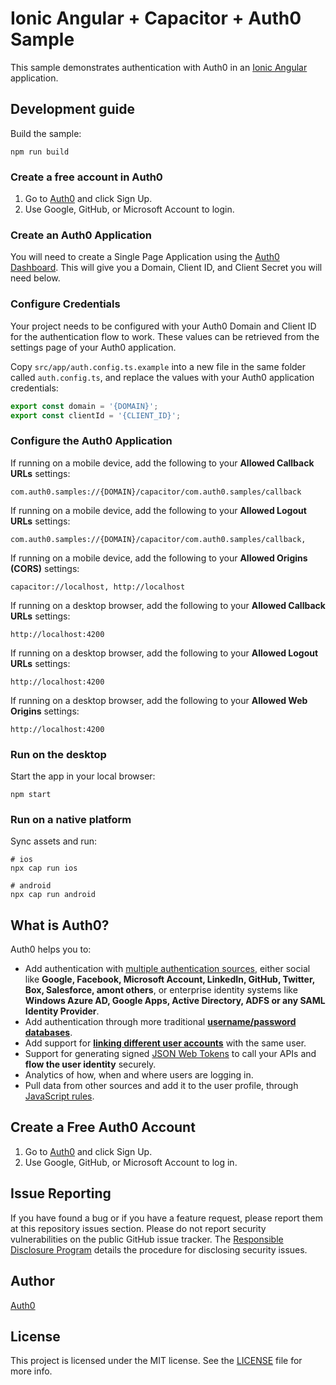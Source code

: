 # Ionic Angular + Capacitor + Auth0 Sample

This sample demonstrates authentication with Auth0 in an [Ionic Angular](https://ionicframework.com/docs/angular/overview) application.

## Development guide

Build the sample:

```
npm run build
```

### Create a free account in Auth0

1. Go to [Auth0](https://auth0.com) and click Sign Up.
2. Use Google, GitHub, or Microsoft Account to login.

### Create an Auth0 Application

You will need to create a Single Page Application using the [Auth0 Dashboard](https://manage.auth0.com). This will give you a Domain, Client ID, and Client Secret you will need below.

### Configure Credentials

Your project needs to be configured with your Auth0 Domain and Client ID for the authentication flow to work. These values can be retrieved from the settings page of your Auth0 application.

Copy `src/app/auth.config.ts.example` into a new file in the same folder called `auth.config.ts`, and replace the values with your Auth0 application credentials:

```js
export const domain = '{DOMAIN}';
export const clientId = '{CLIENT_ID}';
```

### Configure the Auth0 Application

If running on a mobile device, add the following to your **Allowed Callback URLs** settings:

```text
com.auth0.samples://{DOMAIN}/capacitor/com.auth0.samples/callback
```

If running on a mobile device, add the following to your **Allowed Logout URLs** settings:

```text
com.auth0.samples://{DOMAIN}/capacitor/com.auth0.samples/callback, 
```

If running on a mobile device, add the following to your **Allowed Origins (CORS)** settings:

```
capacitor://localhost, http://localhost
```

If running on a desktop browser, add the following to your **Allowed Callback URLs** settings:

```
http://localhost:4200
```

If running on a desktop browser, add the following to your **Allowed Logout URLs** settings:

```
http://localhost:4200
```

If running on a desktop browser, add the following to your **Allowed Web Origins** settings:

```
http://localhost:4200
```

### Run on the desktop

Start the app in your local browser:

```
npm start
```

### Run on a native platform

Sync assets and run:

```
# ios
npx cap run ios

# android
npx cap run android
```

## What is Auth0?

Auth0 helps you to:

- Add authentication with [multiple authentication sources](https://docs.auth0.com/identityproviders), either social like **Google, Facebook, Microsoft Account, LinkedIn, GitHub, Twitter, Box, Salesforce, amont others**, or enterprise identity systems like **Windows Azure AD, Google Apps, Active Directory, ADFS or any SAML Identity Provider**.
- Add authentication through more traditional **[username/password databases](https://docs.auth0.com/mysql-connection-tutorial)**.
- Add support for **[linking different user accounts](https://docs.auth0.com/link-accounts)** with the same user.
- Support for generating signed [JSON Web Tokens](https://docs.auth0.com/jwt) to call your APIs and **flow the user identity** securely.
- Analytics of how, when and where users are logging in.
- Pull data from other sources and add it to the user profile, through [JavaScript rules](https://docs.auth0.com/rules).

## Create a Free Auth0 Account

1. Go to [Auth0](https://auth0.com) and click Sign Up.
2. Use Google, GitHub, or Microsoft Account to log in.

## Issue Reporting

If you have found a bug or if you have a feature request, please report them at this repository issues section. Please do not report security vulnerabilities on the public GitHub issue tracker. The [Responsible Disclosure Program](https://auth0.com/whitehat) details the procedure for disclosing security issues.

## Author

[Auth0](https://auth0.com)

## License

This project is licensed under the MIT license. See the [LICENSE](LICENSE) file for more info.
